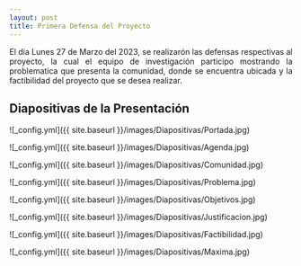 ```yaml
---
layout: post
title: Primera Defensa del Proyecto
---
```


<div style="text-align: justify">
    El dia Lunes 27 de Marzo del 2023, se realizarón las defensas respectivas al proyecto, la cual el equipo de investigación participo mostrando la problematica que presenta la comunidad, donde se encuentra ubicada y la factibilidad del proyecto que se desea realizar.
</div>

## Diapositivas de la Presentación ##

![_config.yml]({{ site.baseurl }}/images/Diapositivas/Portada.jpg)

![_config.yml]({{ site.baseurl }}/images/Diapositivas/Agenda.jpg)

![_config.yml]({{ site.baseurl }}/images/Diapositivas/Comunidad.jpg)

![_config.yml]({{ site.baseurl }}/images/Diapositivas/Problema.jpg)

![_config.yml]({{ site.baseurl }}/images/Diapositivas/Objetivos.jpg)

![_config.yml]({{ site.baseurl }}/images/Diapositivas/Justificacion.jpg)

![_config.yml]({{ site.baseurl }}/images/Diapositivas/Factibilidad.jpg)

![_config.yml]({{ site.baseurl }}/images/Diapositivas/Maxima.jpg)